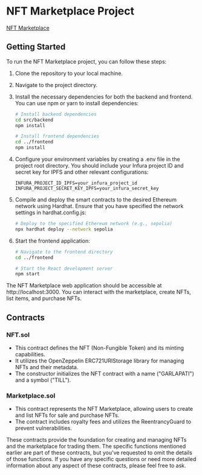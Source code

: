 
# NFT Marketplace Project



[NFT Marketplace](https://drive.google.com/file/d/1RxelPxWfGAXxIYs-YULkhgc5KeC28Eid/view?usp=drive_link)


## Getting Started

To run the NFT Marketplace project, you can follow these steps:

1. Clone the repository to your local machine.

2. Navigate to the project directory.

3. Install the necessary dependencies for both the backend and frontend. You can use npm or yarn to install dependencies:

   ```bash
   # Install backend dependencies
   cd src/backend
   npm install

   # Install frontend dependencies
   cd ../frontend
   npm install
   ```

4. Configure your environment variables by creating a .env file in the project root directory. You should include your Infura project ID and secret key for IPFS and other relevant configurations:

   ```env
   INFURA_PROJECT_ID_IPFS=your_infura_project_id
   INFURA_PROJECT_SECRET_KEY_IPFS=your_infura_secret_key
   ```

5. Compile and deploy the smart contracts to the desired Ethereum network using Hardhat. Ensure that you have specified the network settings in hardhat.config.js:

   ```bash
   # Deploy to the specified Ethereum network (e.g., sepolia)
   npx hardhat deploy --network sepolia
   ```

6. Start the frontend application:

   ```bash
   # Navigate to the frontend directory
   cd ../frontend

   # Start the React development server
   npm start
   ```

The NFT Marketplace web application should be accessible at http://localhost:3000. You can interact with the marketplace, create NFTs, list items, and purchase NFTs.

## Contracts

### NFT.sol

- This contract defines the NFT (Non-Fungible Token) and its minting capabilities.
- It utilizes the OpenZeppelin ERC721URIStorage library for managing NFTs and their metadata.
- The constructor initializes the NFT contract with a name ("GARLAPATI") and a symbol ("TILL").

### Marketplace.sol

- This contract represents the NFT Marketplace, allowing users to create and list NFTs for sale and purchase NFTs.
- The contract includes royalty fees and utilizes the ReentrancyGuard to prevent vulnerabilities.

These contracts provide the foundation for creating and managing NFTs and the marketplace for trading them. The specific functions mentioned earlier are part of these contracts, but you've requested to omit the details of those functions. If you have any specific questions or need more detailed information about any aspect of these contracts, please feel free to ask.
```

